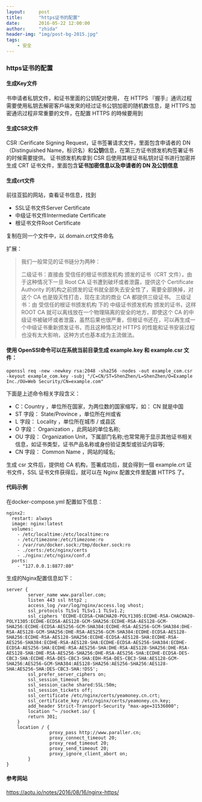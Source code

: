 ```yaml
---
layout:     post
title:      "https证书的配置"
date:       2016-05-22 12:00:00
author:     "zhida"
header-img: "img/post-bg-2015.jpg"
tags:
    - 安全
---
```


### https证书的配置

#### 生成Key文件

书申请者私钥文件，和证书里面的公钥配对使用，
在 HTTPS 『握手』通讯过程需要使用私钥去解密客戶端发來的经过证书公钥加密的随机数信息，是 HTTPS 加密通讯过程非常重要的文件，在配置 HTTPS 的時候要用到

#### 生成CSR文件

CSR :Cerificate Signing Request，证书签署请求文件，里面包含申请者的 DN（Distinguished Name，标识名）和**公钥**信息，在第三方证书颁发机构签署证书的时候需要提供。
证书颁发机构拿到 CSR 后使用其根证书私钥对证书进行加密并生成 CRT 证书文件，里面包含**证书加密信息以及申请者的 DN 及公钥信息**

#### 生成crt文件

前往亚狐的网站，查看证书信息，找到

- SSL证书文件Server Certificate
- 中级证书文件Intermediate Certificate
- 根证书文件Root Certificate

复制在同一个文件中，以 domain.crt文件命名

扩展：
>
>我们一般常见的证书链分为两种：
>
>二级证书：直接由 受信任的根证书颁发机构 颁发的证书（CRT 文件），由于这种情况下一旦 Root CA 证书遭到破坏或者泄露，提供这个 Certificate Authority 的机构之前颁发的证书就全部失去安全性了，需要全部换掉，对这个 CA 也是毁灭性打击，现在主流的商业 CA 都提供三级证书。
>三级证书：由 受信任的根证书颁发机构 下的 中级证书颁发机构 颁发的证书，这样 ROOT CA 就可以离线放在一个物理隔离的安全的地方，即使这个 CA 的中级证书被破坏或者泄露，虽然后果也很严重，但根证书还在，可以再生成一个中级证书重新颁发证书，而且这种情况对 HTTPS 的性能和证书安装过程也没有太大影响，这种方式也基本成为主流做法。
>


 

#### 使用 OpenSSl命令可以在系统当前目录生成 example.key 和 example.csr 文件：
```
openssl req -new -newkey rsa:2048 -sha256 -nodes -out example_com.csr -keyout example_com.key -subj "/C=CN/ST=ShenZhen/L=ShenZhen/O=Example Inc./OU=Web Security/CN=example.com"

```

下面是上述命令相关字段含义：

- C：Country ，单位所在国家，为两位数的国家缩写，如： CN 就是中国
- ST 字段： State/Province ，单位所在州或省
- L 字段： Locality ，单位所在城市 / 或县区
- O 字段： Organization ，此网站的单位名称;
- OU 字段： Organization Unit，下属部门名称;也常常用于显示其他证书相关信息，如证书类型，证书产品名称或身份验证类型或验证内容等;
- CN 字段： Common Name ，网站的域名;

生成 csr 文件后，提供给 CA 机构，签署成功后，就会得到一個 example.crt 证书文件，SSL 证书文件获得后，就可以在 Nginx 配置文件里配置 HTTPS 了。


#### 代码示例

在docker-compose.yml 配置如下信息：

```
nginx2:
  restart: always
  image: nginx:latest
  volumes:
    - /etc/localtime:/etc/localtime:ro
    - /etc/timezone:/etc/timezone:ro
    - /var/run/docker.sock:/tmp/docker.sock:ro
    - ./certs:/etc/nginx/certs
    - ./nginx:/etc/nginx/conf.d
  ports:
    - "127.0.0.1:8877:80"
```

生成的Nginx配置信息如下：

```
server {
        server_name www.paraller.com;
        listen 443 ssl http2 ;
        access_log /var/log/nginx/access.log vhost;
        ssl_protocols TLSv1 TLSv1.1 TLSv1.2;
        ssl_ciphers 'ECDHE-ECDSA-CHACHA20-POLY1305:ECDHE-RSA-CHACHA20-POLY1305:ECDHE-ECDSA-AES128-GCM-SHA256:ECDHE-RSA-AES128-GCM-SHA256:ECDHE-ECDSA-AES256-GCM-SHA384:ECDHE-RSA-AES256-GCM-SHA384:DHE-RSA-AES128-GCM-SHA256:DHE-RSA-AES256-GCM-SHA384:ECDHE-ECDSA-AES128-SHA256:ECDHE-RSA-AES128-SHA256:ECDHE-ECDSA-AES128-SHA:ECDHE-RSA-AES256-SHA384:ECDHE-RSA-AES128-SHA:ECDHE-ECDSA-AES256-SHA384:ECDHE-ECDSA-AES256-SHA:ECDHE-RSA-AES256-SHA:DHE-RSA-AES128-SHA256:DHE-RSA-AES128-SHA:DHE-RSA-AES256-SHA256:DHE-RSA-AES256-SHA:ECDHE-ECDSA-DES-CBC3-SHA:ECDHE-RSA-DES-CBC3-SHA:EDH-RSA-DES-CBC3-SHA:AES128-GCM-SHA256:AES256-GCM-SHA384:AES128-SHA256:AES256-SHA256:AES128-SHA:AES256-SHA:DES-CBC3-SHA:!DSS';
        ssl_prefer_server_ciphers on;
        ssl_session_timeout 5m;
        ssl_session_cache shared:SSL:50m;
        ssl_session_tickets off;
        ssl_certificate /etc/nginx/certs/yeamoney.cn.crt;
        ssl_certificate_key /etc/nginx/certs/yeamoney.cn.key;
        add_header Strict-Transport-Security "max-age=31536000";
       	location ^~ /socket.io/ {
		return 301;
	}
	location / {
                proxy_pass http://www.paraller.cn;
                proxy_connect_timeout 20;
                proxy_read_timeout 20;
                proxy_send_timeout 20;
                proxy_ignore_client_abort on;
        }
}
```

#### 参考网站

https://aotu.io/notes/2016/08/16/nginx-https/ 

